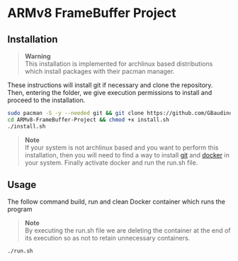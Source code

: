 # ARMv8 FrameBuffer Project

## Installation

> **Warning**  
> This installation is implemented for archlinux based distributions which install packages with their pacman manager.

These instructions will install git if necessary and clone the repository. Then, entering the folder, we give execution permissions to install and proceed to the installation.
```bash
sudo pacman -S -y --needed git && git clone https://github.com/GBaudino/ARMv8-FrameBuffer-Project
cd ARMv8-FrameBuffer-Project && chmod +x install.sh
./install.sh
```

> **Note**  
> If your system is not archlinux based and you want to perform this installation, then you will need to find a way to install [git](https://git-scm.com/downloads) and [docker](https://docs.docker.com/engine/install/) in your system. Finally activate docker and run the run.sh file.


## Usage
The follow command build, run and clean Docker container which runs the program

> **Note**  
> By executing the run.sh file we are deleting the container at the end of its execution so as not to retain unnecessary containers.


```
./run.sh
```
